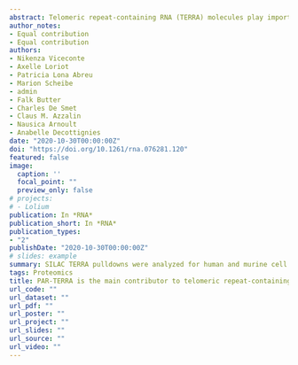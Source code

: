 ```yaml
---
abstract: Telomeric repeat-containing RNA (TERRA) molecules play important roles at telomeres, from heterochromatin regulation to telomerase activity control. In human cells, TERRA is transcribed from subtelomeric promoters located on most chromosome ends and associates with telomeres. The origin of mouse TERRA molecules is, however, unclear, as transcription from the pseudoautosomal PAR locus was recently suggested to account for the vast majority of TERRA in embryonic stem cells (ESC). Here, we confirm the production of TERRA from both the chromosome 18q telomere and the PAR locus in mouse embryonic fibroblasts, ESC, and various mouse cancer and immortalized cell lines, and we identify two novel sources of TERRA on mouse chromosome 2 and X. Using various approaches, we show that PAR-TERRA molecules account for the majority of TERRA transcripts, displaying an increase of two to four orders of magnitude compared to the telomeric 18q transcript. Finally, we present a SILAC-based pull-down screen revealing a large overlap between TERRA-interacting proteins in human and mouse cells, including PRC2 complex subunits, chromatin remodeling factors, DNA replication proteins, Aurora kinases, shelterin complex subunits, Bloom helicase, Coilin, and paraspeckle proteins. Hence, despite originating from distinct genomic regions, mouse and human TERRA are likely to play similar functions in cells.
author_notes:
- Equal contribution
- Equal contribution
authors:
- Nikenza Viceconte
- Axelle Loriot
- Patricia Lona Abreu
- Marion Scheibe
- admin
- Falk Butter
- Charles De Smet
- Claus M. Azzalin
- Nausica Arnoult
- Anabelle Decottignies
date: "2020-10-30T00:00:00Z"
doi: "https://doi.org/10.1261/rna.076281.120"
featured: false
image:
  caption: ''
  focal_point: ""
  preview_only: false
# projects:
# - Lolium
publication: In *RNA*
publication_short: In *RNA*
publication_types:
- "2"
publishDate: "2020-10-30T00:00:00Z"
# slides: example
summary: SILAC TERRA pulldowns were analyzed for human and murine cell lines. Enriched proteins were functionally analyzed with GO terms.
tags: Proteomics
title: PAR-TERRA is the main contributor to telomeric repeat-containing RNA transcripts in normal and cancer mouse cells
url_code: ""
url_dataset: ""
url_pdf: ""
url_poster: ""
url_project: ""
url_slides: ""
url_source: ""
url_video: ""
---
```


